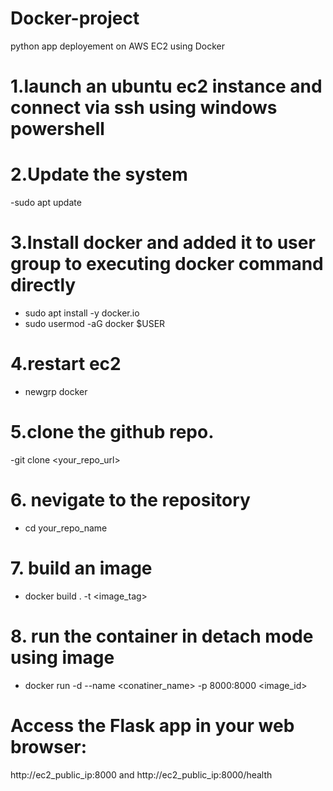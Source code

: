 # Docker-project
python app deployement on AWS EC2 using Docker
 
# 1.launch an ubuntu ec2 instance and connect via ssh using windows powershell
# 2.Update the system
  -sudo apt update
# 3.Install docker and added it to user group to executing docker command directly
 - sudo apt install -y docker.io
 - sudo usermod -aG docker $USER
# 4.restart ec2
 - newgrp docker
# 5.clone the github repo.
 -git clone <your_repo_url>
# 6. nevigate to the repository
 - cd your_repo_name 
# 7. build an image 
 - docker build . -t <image_tag>
# 8. run the container in detach mode using image 
 - docker run -d --name <conatiner_name> -p 8000:8000 <image_id>

 # Access the Flask app in your web browser:
  http://ec2_public_ip:8000 and
   http://ec2_public_ip:8000/health
